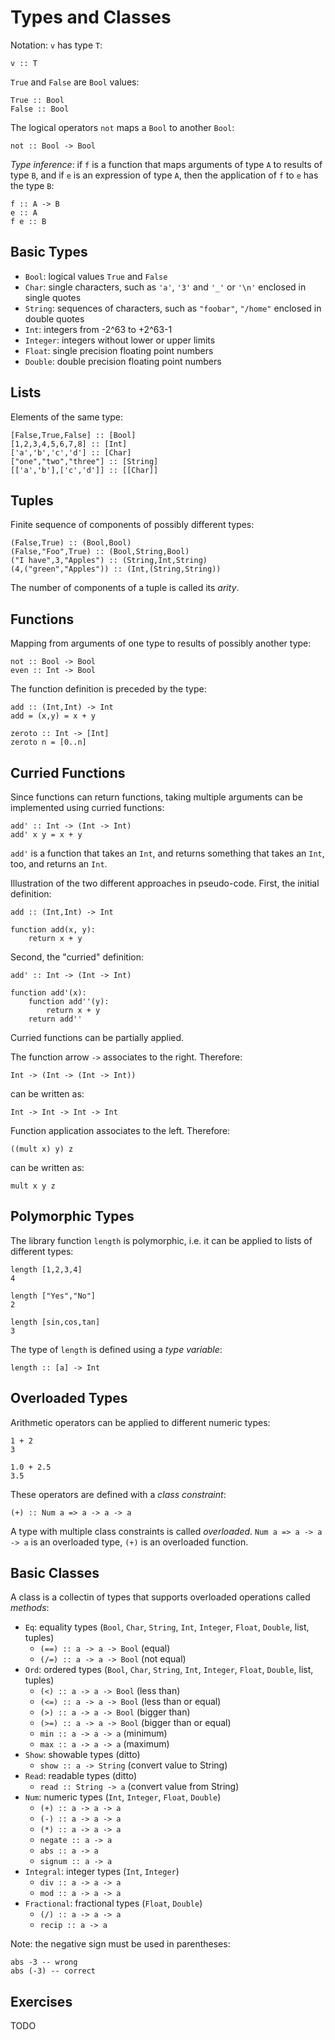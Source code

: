 # Types and Classes

Notation: `v` has type `T`:

    v :: T

`True` and `False` are `Bool` values:

    True :: Bool
    False :: Bool

The logical operators `not` maps a `Bool` to another `Bool`:

    not :: Bool -> Bool

_Type inference_: if `f` is a function that maps arguments of type `A` to
results of type `B`, and if `e` is an expression of type `A`, then the
application of `f` to `e` has the type `B`:

    f :: A -> B
    e :: A
    f e :: B

## Basic Types

- `Bool`: logical values `True` and `False`
- `Char`: single characters, such as `'a'`, `'3'` and `'_'` or `'\n'` enclosed in single quotes
- `String`: sequences of characters, such as `"foobar"`, `"/home"` enclosed in double quotes
- `Int`: integers from -2^63 to +2^63-1
- `Integer`: integers without lower or upper limits
- `Float`: single precision floating point numbers
- `Double`: double precision floating point numbers

## Lists

Elements of the same type:

    [False,True,False] :: [Bool]
    [1,2,3,4,5,6,7,8] :: [Int]
    ['a','b','c','d'] :: [Char]
    ["one","two","three"] :: [String]
    [['a','b'],['c','d']] :: [[Char]]

## Tuples

Finite sequence of components of possibly different types:

    (False,True) :: (Bool,Bool)
    (False,"Foo",True) :: (Bool,String,Bool)
    ("I have",3,"Apples") :: (String,Int,String)
    (4,("green","Apples")) :: (Int,(String,String))

The number of components of a tuple is called its _arity_.

## Functions

Mapping from arguments of one type to results of possibly another type:

    not :: Bool -> Bool
    even :: Int -> Bool

The function definition is preceded by the type:

    add :: (Int,Int) -> Int
    add = (x,y) = x + y

    zeroto :: Int -> [Int]
    zeroto n = [0..n]

## Curried Functions

Since functions can return functions, taking multiple arguments can be
implemented using curried functions:

    add' :: Int -> (Int -> Int)
    add' x y = x + y

`add'` is a function that takes an `Int`, and returns something that takes an
`Int`, too, and returns an `Int`.

Illustration of the two different approaches in pseudo-code. First, the initial definition:

    add :: (Int,Int) -> Int

    function add(x, y):
        return x + y

Second, the "curried" definition:

    add' :: Int -> (Int -> Int)

    function add'(x):
        function add''(y):
            return x + y
        return add''

Curried functions can be partially applied.

The function arrow `->` associates to the right. Therefore:

    Int -> (Int -> (Int -> Int))

can be written as:

    Int -> Int -> Int -> Int

Function application associates to the left. Therefore:

    ((mult x) y) z

can be written as:

    mult x y z

## Polymorphic Types

The library function `length` is polymorphic, i.e. it can be applied to lists
of different types:

    length [1,2,3,4]
    4

    length ["Yes","No"]
    2

    length [sin,cos,tan]
    3

The type of `length` is defined using a _type variable_:

    length :: [a] -> Int

## Overloaded Types

Arithmetic operators can be applied to different numeric types:

    1 + 2
    3

    1.0 + 2.5
    3.5

These operators are defined with a _class constraint_:

    (+) :: Num a => a -> a -> a

A type with multiple class constraints is called _overloaded_. `Num a => a -> a
-> a` is an overloaded type, `(+)` is an overloaded function.

## Basic Classes

A class is a collectin of types that supports overloaded operations called _methods_:

- `Eq`: equality types (`Bool`, `Char`, `String`, `Int`, `Integer`, `Float`, `Double`, list, tuples)
    - `(==) :: a -> a -> Bool` (equal)
    - `(/=) :: a -> a -> Bool` (not equal)
- `Ord`: ordered types (`Bool`, `Char`, `String`, `Int`, `Integer`, `Float`, `Double`, list, tuples)
    - `(<) :: a -> a -> Bool` (less than)
    - `(<=) :: a -> a -> Bool` (less than or equal)
    - `(>) :: a -> a -> Bool` (bigger than)
    - `(>=) :: a -> a -> Bool` (bigger than or equal)
    - `min :: a -> a -> a` (minimum)
    - `max :: a -> a -> a` (maximum)
- `Show`: showable types (ditto)
    - `show :: a -> String` (convert value to String)
- `Read`: readable types (ditto)
    - `read :: String -> a` (convert value from String)
- `Num`: numeric types (`Int`, `Integer`, `Float`, `Double`)
    - `(+) :: a -> a -> a`
    - `(-) :: a -> a -> a`
    - `(*) :: a -> a -> a`
    - `negate :: a -> a`
    - `abs :: a -> a`
    - `signum :: a -> a`
- `Integral`: integer types (`Int`, `Integer`)
    - `div :: a -> a -> a`
    - `mod :: a -> a -> a`
- `Fractional`: fractional types (`Float`, `Double`)
    - `(/) :: a -> a -> a`
    - `recip :: a -> a`

Note: the negative sign must be used in parentheses:

    abs -3 -- wrong
    abs (-3) -- correct

## Exercises

TODO
